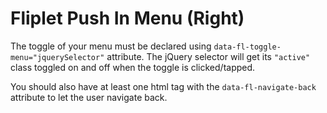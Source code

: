 # Fliplet Push In Menu (Right)

The toggle of your menu must be declared using `data-fl-toggle-menu="jquerySelector"` attribute. The jQuery selector will get its `"active"` class toggled on and off when the toggle is clicked/tapped.

You should also have at least one html tag with the `data-fl-navigate-back` attribute to let the user navigate back.
